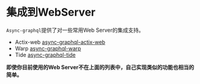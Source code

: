 # 集成到WebServer

`Async-graphql`提供了对一些常用Web Server的集成支持。

- Actix-web [async-graphql-actix-web](https://crates.io/crates/async-graphql-actix-web)
- Warp [async-graphql-warp](https://crates.io/crates/async-graphql-warp)
- Tide [async-graphql-tide](https://crates.io/crates/async-graphql-tide)

**即使你目前使用的Web Server不在上面的列表中，自己实现类似的功能也相当的简单。**
